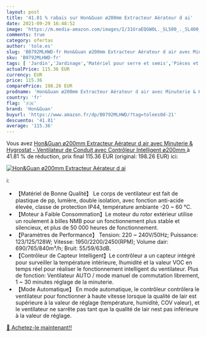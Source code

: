 ```yaml
---
layout: post
title: '41.81 % rabais sur Hon&Guan ø200mm Extracteur Aérateur d ai'
date: 2021-09-29 16:48:52
image: 'https://m.media-amazon.com/images/I/31UraEQGW0L._SL500_._SL400_.jpg'
comments: true
category: ofertas
author: 'tole.es'
slug: 'B0792MLHWD-fr Hon&Guan ø200mm Extracteur Aérateur d air avec Minuterie &...'
sku: 'B0792MLHWD-fr'
tags: [ 'Jardin','Jardinage','Matériel pour serre et semis','Pièces et accessoires de serre','hon&guan','Équipement de ventilation pour serre', ]
actualPrice: 115.36 EUR
currency: EUR
price: 115.36
comparePrice: 198.26 EUR
prodname: 'Hon&Guan ø200mm Extracteur Aérateur d air avec Minuterie & Hygrostat - Ventilateur de Conduit avec Contrôleur Intelligent  ø200mm '
country: 'fr'
flag: '🇫🇷'
brand: 'Hon&Guan'
buyurl: 'https://www.amazon.fr/dp/B0792MLHWD/?tag=tolees0d-21'
descuento: '41.81'
average: '115.36'
---
```


Vous avez [Hon&Guan ø200mm Extracteur Aérateur d air avec Minuterie & Hygrostat - Ventilateur de Conduit avec Contrôleur Intelligent  ø200mm ](https://www.amazon.fr/dp/B0792MLHWD/?tag=tolees0d-21)  à  41.81 % de réduction, prix final  115.36 EUR (original: 198.26 EUR) ici:

[![Hon&Guan ø200mm Extracteur Aérateur d ai](https://m.media-amazon.com/images/I/31UraEQGW0L._SL500_._SL400_.jpg)](https://www.amazon.fr/dp/B0792MLHWD/?tag=tolees0d-21)

ℹ️:

- 【Matériel de Bonne Qualité】 Le corps de ventilateur est fait de plastique de pp, lumière, double isolation, avec fonction anti-acide élevée, classe de protection IP44, température ambiante -20 ~ 60 ℃.
- 【Moteur à Faible Consommation】Le moteur du rotor extérieur utilise un roulement à billes NMB pour un fonctionnement plus stable et silencieux, et plus de 50 000 heures de fonctionnement.
- 【Paramètres de Performance】 Tension: 220 ~ 240V/50Hz; Puissance: 123/125/128W; Vitesse: 1950/2200/2450(RPM); Volume dair: 690/765/840m³/h; Bruit: 55/59/63dB.
- 【Contrôleur de Capteur Intelligent】Le contrôleur a un capteur intégré pour surveiller la température intérieure, lhumidité et la valeur VOC en temps réel pour réaliser le fonctionnement intelligent du ventilateur. Plus de fonction: Ventilateur AUTO / mode manuel de commutation librement, 1 ~ 30 minutes réglage de la minuterie.
- 【Mode Automatique】 En mode automatique, le contrôleur contrôlera le ventilateur pour fonctionner à haute vitesse lorsque la qualité de lair est supérieure à la valeur de réglage (température, humidité, COV valeur), et le ventilateur ne sarrête pas tant que la qualité de lair nest pas inférieure à la valeur de réglage.

[🛒 Achetez-le maintenant!!](https://www.amazon.fr/dp/B0792MLHWD/?tag=tolees0d-21)
